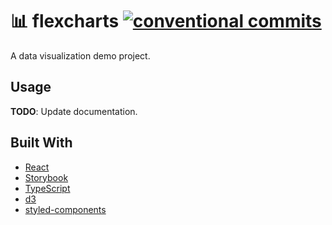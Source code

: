 # :bar_chart: flexcharts [![conventional commits](https://img.shields.io/badge/conventional%20commits-1.0.0-yellow.svg)](https://conventionalcommits.org)

A data visualization demo project.

## Usage

**TODO**: Update documentation.

## Built With

- [React][1]
- [Storybook][2]
- [TypeScript][3]
- [d3][4]
- [styled-components][5]

[1]: https://reactjs.org
[2]: https://storybook.js.org
[3]: https://typescriptlang.org
[4]: https://github.com/d3/d3
[5]: https://styled-components.com
